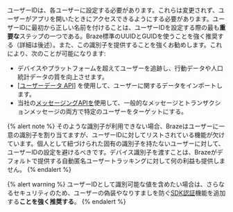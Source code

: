 ユーザーIDは、各ユーザーに設定する必要があります。これらは変更されず、ユーザーがアプリを開いたときにアクセスできるようにする必要があります。ユーザーIDに最初から正しい名前を付けることは、ユーザーIDを設定する際の最も**重要な**ステップの一つである。Braze標準のUUIDとGUIDを使うことを強く推奨する（詳細は後述）。また、この識別子を提供することを強くお勧めします。これにより、次のことが可能になります:

- デバイスやプラットフォームを超えてユーザーを追跡し、行動データや人口統計データの質を向上させます。
- [[ユーザーデータ API][1]] を使用して、ユーザーに関するデータをインポートします。
- 当社の[メッセージングAPIを][2]使用して、一般的なメッセージとトランザクションメッセージの両方で特定のユーザーをターゲットにする。

{% alert note %}
そのような識別子が利用できない場合、Brazeはユーザーに一意の識別子を割り当てますが、ユーザーIDに対してリストされている機能が欠けています。個人として紐づけられた固有の識別子を持たないユーザーに対して、ユーザーIDの設定を避けるべきです。デバイス識別子を渡すことは、Brazeがデフォルトで提供する自動匿名ユーザートラッキングに対して何の利益も提供しません。
{% endalert %}

{% alert warning %}
ユーザーIDとして識別可能な値を含めたい場合は、さらなるセキュリティのため、ユーザーの偽装やなりすましを防ぐ[SDK認証]({{site.baseurl}}/developer_guide/platform_wide/sdk_authentication/)機能を追加する**ことを強く推奨する**。
{% endalert %}

[1]: {{site.baseurl}}/developer_guide/rest_api/user_data/#user-data
[2]: {{site.baseurl}}/api/endpoints/messaging/
